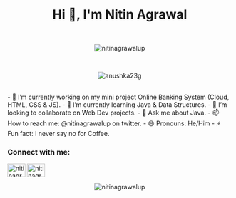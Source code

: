 <h1 align="center">Hi 👋, I'm Nitin Agrawal</h1>
<br/>
<p align="center"> <img src="https://komarev.com/ghpvc/?username=nitinagrawalupg&label=Profile%20views&color=0e75b6&style=flat" alt="nitinagrawalup" /> </p>
<br>
<p align="center"> <img align="center" src="https://github-readme-stats.vercel.app/api?username=anushka23g&show_icons=true&locale=en" alt="anushka23g" /></p>
<br>
- 🔭 I’m currently working on my mini project Online Banking System (Cloud, HTML, CSS & JS).
- 🌱 I’m currently learning Java & Data Structures.
- 👯 I’m looking to collaborate on Web Dev projects.
- 💬 Ask me about Java.
- 📫 How to reach me: @nitinagrawalup on twitter.
- 😄 Pronouns: He/Him
- ⚡ Fun fact: I never say no for Coffee.

<h3 align="left">Connect with me:</h3>
<p align="left"> 
<a href="https://linkedin.com/in/nitinagrawalup" target="blank"><img align="center" src="https://cdn.jsdelivr.net/npm/simple-icons@3.0.1/icons/linkedin.svg" alt="nitinagrawalup" height="30" width="40" /></a>
<a href="https://www.hackerrank.com/nitinagrawalup" target="blank"><img align="center" src="https://cdn.jsdelivr.net/npm/simple-icons@3.0.1/icons/hackerrank.svg" alt="nitinagrawalup" height="30" width="40" /></a>
</p>

<p align="center"><img align="center" src="https://github-readme-streak-stats.herokuapp.com/?user=nitinagrawalup&" alt="nitinagrawalup" /></p>
